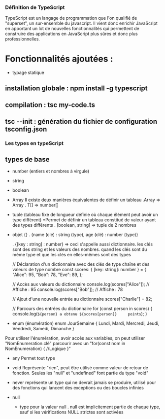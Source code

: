 ### Définition de TypeScript
TypeScript est un langage de programmation que l'on qualifié de "superset", un sur-ensemble du javascript. Il vient donc enrichir JavaScript en apportant un lot de nouvelles fonctionnalités qui permettent de construire des applications en JavaScript plus sûres et donc plus professionnelles.

# Fonctionnalités ajoutées :
- typage statique 

## installation globale : npm install -g typescript
## compilation : tsc my-code.ts
## tsc --init : génération du fichier de configuration tsconfig.json

### Les types en typeScript
## types de base
- number (entiers et nombres à virgule)
- string 
- boolean
- Array
Il existe deux manières équivalentes de définir un tableau
    .Array<T> => Array<string>
    . T[] => number[] 

- tuple (tableau fixe de longueur définie où chaque élément peut avoir un type différent)
        *Permet de définir un tableau constitué de valeur ayant des types différents
    . [boolean, string] => tuple de 2 nombres

- objet {}
    . {name (clé) : string (type), age (clé) : number (type)}

    . {[key : string] : number} => ceci s'appelle aussi dictionnaire. les clés sont des string et les valeurs des nombres.
    quand les clés sont du même type et que les clés en elles-mêmes sont des types

    // Déclaration d'un dictionnaire avec des clés de type chaîne et des valeurs de type nombre
    const scores: { [key: string]: number } = {
        "Alice": 95,
        "Bob": 78,
        "Eve": 89,
    };

    // Accès aux valeurs du dictionnaire
    console.log(scores["Alice"]); // Affiche : 95
    console.log(scores["Bob"]);   // Affiche : 78

    // Ajout d'une nouvelle entrée au dictionnaire
    scores["Charlie"] = 82;

    // Parcours des entrées du dictionnaire
    for (const person in scores) {
    console.log(`${person} a obtenu ${scores[person]}     points`);
    }

- enum (énumération)
enum JourSemaine {
  Lundi,
  Mardi,
  Mercredi,
  Jeudi,
  Vendredi,
  Samedi,
  Dimanche
}

Pour utiliser l'énumération, avoir accès aux variables, on peut utiliser "NomEnumeration.clé"
parcourir avec un "for(const nom in NomEnumeration) {
    //Logique
}"

- any 
    Permet tout type 

- void 
    Représente "rien", peut être utilisé comme valeur de retour de fonction. Seules les "null" et "undefined" font partie du type "void"

- never
    représente un type qui ne devrait jamais se produire, utilisé pour des fonctions qui lancent des exceptions ou des boucles infinies

- null 
    - type pour la valeur null . null est implicitement partie de chaque type, sauf si les vérifications NULL strictes sont activées

